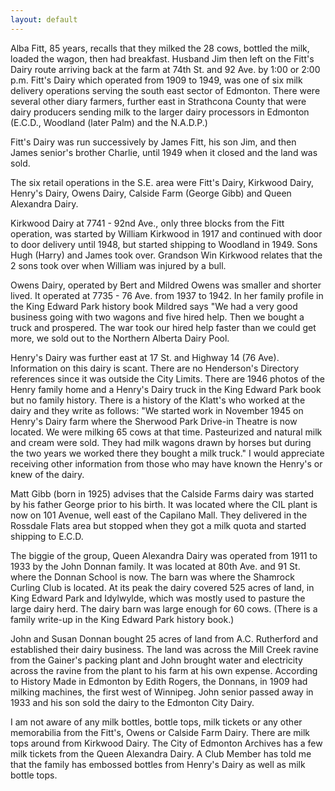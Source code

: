 ```yaml
---
layout: default
---
```

Alba Fitt, 85 years, recalls that they milked the 28 cows, bottled the milk, loaded the wagon, then had breakfast. Husband Jim then left on the Fitt's Dairy route arriving back at the farm at 74th St. and 92 Ave. by 1:00 or 2:00 p.m. Fitt's Dairy which operated from 1909 to 1949, was one of six milk delivery operations serving the south east sector of Edmonton. There were several other diary farmers, further east in Strathcona County that were dairy producers sending milk to the larger dairy processors in Edmonton (E.C.D., Woodland (later Palm) and the N.A.D.P.)

Fitt's Dairy was run successively by James Fitt, his son Jim, and then James senior's brother Charlie, until 1949 when it closed and the land was sold.

The six retail operations in the S.E. area were Fitt's Dairy, Kirkwood Dairy, Henry's Dairy, Owens Dairy, Calside Farm (George Gibb) and Queen Alexandra Dairy.

Kirkwood Dairy at 7741 - 92nd Ave., only three blocks from the Fitt operation, was started by William Kirkwood in 1917 and continued with door to door delivery until 1948, but started shipping to Woodland in 1949. Sons Hugh (Harry) and James took over. Grandson Win Kirkwood relates that the 2 sons took over when William was injured by a bull.

Owens Dairy, operated by Bert and Mildred Owens was smaller and shorter lived. It operated at 7735 - 76 Ave. from 1937 to 1942. In her family profile in the King Edward Park history book Mildred says "We had a very good business going with two wagons and five hired help. Then we bought a truck and prospered. The war took our hired help faster than we could get more, we sold out to the Northern Alberta Dairy Pool.

Henry's Dairy was further east at 17 St. and Highway 14 (76 Ave).  Information on this dairy is scant. There are no Henderson's Directory references since it was outside the City Limits. There are 1946 photos of the Henry family home and a Henry's Dairy truck in the King Edward Park book but no family history. There is a history of the Klatt's who worked at the dairy and they write as follows: "We started work in November 1945 on Henry's Dairy farm where the Sherwood Park Drive-in Theatre is now located. We were milking 65 cows at that time. Pasteurized and natural milk and cream were sold. They had milk wagons drawn by horses but during the two years we worked there they bought a milk truck." I would appreciate receiving other information from those who may have known the Henry's or knew of the dairy.

Matt Gibb (born in 1925) advises that the Calside Farms dairy was started by his father George prior to his birth. It was located where the CIL plant is now on 101 Avenue, well east of the Capilano Mall. They delivered in the Rossdale Flats area but stopped when they got a milk quota and started shipping to E.C.D.

The biggie of the group, Queen Alexandra Dairy was operated from 1911 to 1933 by the John Donnan family. It was located at 80th Ave. and 91 St. where the Donnan School is now. The barn was where the Shamrock Curling Club is located. At its peak the dairy covered 525 acres of land, in King Edward Park and Idylwylde, which was mostly used to pasture the large dairy herd. The dairy barn was large enough for 60 cows. (There is a family write-up in the King Edward Park history book.)

John and Susan Donnan bought 25 acres of land from A.C. Rutherford and established their dairy business. The land was across the Mill Creek ravine from the Gainer's packing plant and John brought water and electricity across the ravine from the plant to his farm at his own expense. According to History Made in Edmonton by Edith Rogers, the Donnans, in 1909 had milking machines, the first west of Winnipeg. John senior passed away in 1933 and his son sold the dairy to the Edmonton City Dairy.

I am not aware of any milk bottles, bottle tops, milk tickets or any other memorabilia from the Fitt's, Owens or Calside Farm Dairy. There are milk tops around from Kirkwood Dairy. The City of Edmonton Archives has a few milk tickets from the Queen Alexandra Dairy. A Club Member has told me that the family has embossed bottles from Henry's Dairy as well as milk bottle tops.
